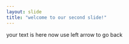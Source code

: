 ```yaml
---
layout: slide
title: "welcome to our second slide!"
---
```

your text is here now
use left arrow to go back
